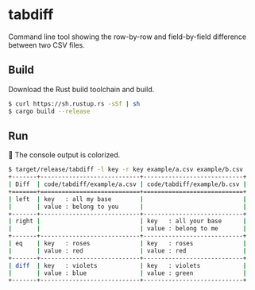 # tabdiff
Command line tool showing the row-by-row and field-by-field difference between two CSV files.

## Build
Download the Rust build toolchain and build. 
```sh
$ curl https://sh.rustup.rs -sSf | sh
$ cargo build --release
```

## Run
🌈 The console output is colorized.
```sh
$ target/release/tabdiff -l key -r key example/a.csv example/b.csv
+-------+----------------------------+----------------------------+
| Diff  | code/tabdiff/example/a.csv | code/tabdiff/example/b.csv |
+=======+============================+============================+
| left  | key   : all my base        |                            |
|       | value : belong to you      |                            |
+-------+----------------------------+----------------------------+
| right |                            | key   : all your base      |
|       |                            | value : belong to me       |
+-------+----------------------------+----------------------------+
| eq    | key   : roses              | key   : roses              |
|       | value : red                | value : red                |
+-------+----------------------------+----------------------------+
| diff  | key   : violets            | key   : violets            |
|       | value : blue               | value : green              |
+-------+----------------------------+----------------------------+
```
